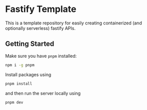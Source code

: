 # Fastify Template

This is a template repository for easily creating containerized (and optionally serverless) fastify APIs.

## Getting Started

Make sure you have `pnpm` installed:

```sh
npm i -g pnpm
```

Install packages using 

```sh 
pnpm install
```

and then run the server locally using

```sh
pnpm dev
```